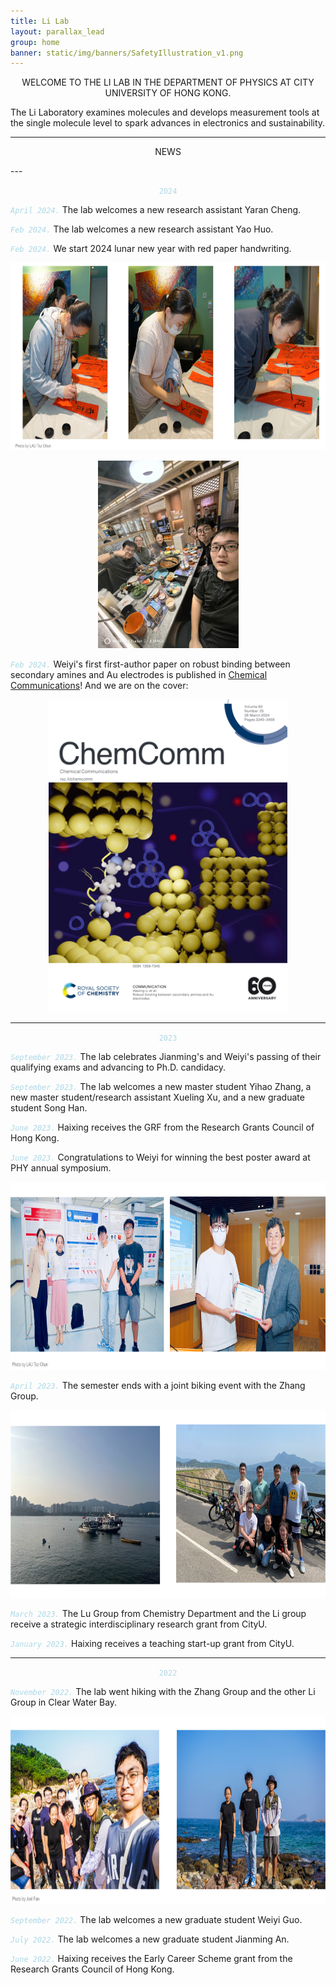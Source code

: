 ```yaml
---
title: Li Lab
layout: parallax_lead
group: home
banner: static/img/banners/SafetyIllustration_v1.png
---
```


<p align="center">WELCOME TO THE LI LAB IN THE DEPARTMENT OF PHYSICS AT CITY UNIVERSITY OF HONG KONG.
</p>

The Li Laboratory examines molecules and develops measurement tools at the single molecule level to spark advances in electronics and sustainability.

---
<p align="center"> NEWS </p>
---


<p align="center"><code style="color : lightblue"> 2024 </code></p>

*<code style="color : lightblue">April 2024.</code>*
The lab welcomes a new research assistant Yaran Cheng.

*<code style="color : lightblue">Feb 2024.</code>*
The lab welcomes a new research assistant Yao Huo.

*<code style="color : lightblue">Feb 2024.</code>*
We start 2024 lunar new year with red paper handwriting.
<p align="center">
    <img height="300px" src="static/img/news/2024.02CNY.jpg" alt="2024 CNY">
</p>

<p align="center">
    <img height="300px" src="static/img/news/2024.04CNYlunch.jpg" alt="2024 CNY lunch">
</p>

*<code style="color : lightblue">Feb 2024.</code>*
Weiyi's first first-author paper on robust binding between secondary amines and Au electrodes is published in [Chemical Communications](https://pubs.rsc.org/en/content/articlelanding/2024/cc/d3cc04284g)! And we are on the cover:
<p align="center">
    <img height="500px" src="static/img/news/2024.chemcommcover.png" alt="2024 chemcommcover">
</p>

---
<p align="center"><code style="color : lightblue"> 2023 </code></p>

*<code style="color : lightblue">September 2023.</code>*
The lab celebrates Jianming's and Weiyi's passing of their qualifying exams and advancing to Ph.D. candidacy.

*<code style="color : lightblue">September 2023.</code>*
The lab welcomes a new master student Yihao Zhang, a new master student/research assistant Xueling Xu, and a new graduate student Song Han.

*<code style="color : lightblue">June 2023.</code>*
Haixing receives the GRF from the Research Grants Council of Hong Kong.

*<code style="color : lightblue">June 2023.</code>*
Congratulations to Weiyi for winning the best poster award at PHY annual symposium.

<p align="center">
    <img height="300px" src="static/img/news/2023.06poster.jpg" alt="2023 June poster">
</p>

*<code style="color : lightblue">April 2023.</code>*
The semester ends with a joint biking event with the Zhang Group.

<p align="center">
    <img height="300px" src="static/img/news/2023.04biking.jpg" alt="2023 Mar biking">
</p>

*<code style="color : lightblue">March 2023.</code>*
The Lu Group from Chemistry Department and the Li group receive a strategic interdisciplinary research grant from CityU.

*<code style="color : lightblue">January 2023.</code>*
Haixing receives a teaching start-up grant from CityU.

---
<p align="center"><code style="color : lightblue"> 2022 </code></p>


*<code style="color : lightblue">November 2022.</code>*
The lab went hiking with the Zhang Group and the other Li Group in Clear Water Bay.

<p align="center">
    <img height="300px" src="static/img/news/2022.11hiking.jpg" alt="2022 Nov hiking">
</p>


*<code style="color : lightblue">September 2022.</code>*
The lab welcomes a new graduate student Weiyi Guo.


*<code style="color : lightblue">July 2022.</code>*
The lab welcomes a new graduate student Jianming An.


*<code style="color : lightblue">June 2022.</code>*
Haixing receives the Early Career Scheme grant from the Research Grants Council of Hong Kong.
